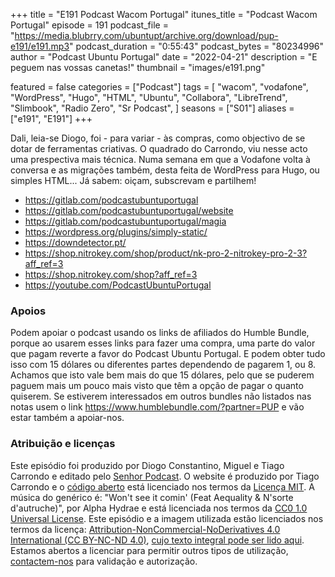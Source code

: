 +++
title = "E191 Podcast Wacom Portugal"
itunes_title = "Podcast Wacom Portugal"
episode = 191
podcast_file = "https://media.blubrry.com/ubuntupt/archive.org/download/pup-e191/e191.mp3"
podcast_duration = "0:55:43"
podcast_bytes = "80234996"
author = "Podcast Ubuntu Portugal"
date = "2022-04-21"
description = "E peguem nas vossas canetas!"
thumbnail = "images/e191.png"

featured = false
categories = ["Podcast"]
tags = [
"wacom",
"vodafone",
"WordPress",
"Hugo",
"HTML",
"Ubuntu",
"Collabora",
"LibreTrend",
"Slimbook",
"Radio Zero",
"Sr Podcast",
]
seasons = ["S01"]
aliases = ["e191", "E191"]
+++

Dali, leia-se Diogo, foi - para variar - às compras, como objectivo de se dotar de ferramentas criativas. O quadrado do Carrondo, viu nesse acto uma prespectiva mais técnica. Numa semana em que a Vodafone volta à conversa e as migrações também, desta feita de WordPress para Hugo, ou simples HTML...
Já sabem: oiçam, subscrevam e partilhem!

* https://gitlab.com/podcastubuntuportugal
* https://gitlab.com/podcastubuntuportugal/website
* https://gitlab.com/podcastubuntuportugal/magia
* https://wordpress.org/plugins/simply-static/
* https://downdetector.pt/
* https://shop.nitrokey.com/shop/product/nk-pro-2-nitrokey-pro-2-3?aff_ref=3
* https://shop.nitrokey.com/shop?aff_ref=3
* https://youtube.com/PodcastUbuntuPortugal


### Apoios
Podem apoiar o podcast usando os links de afiliados do Humble Bundle, porque ao usarem esses links para fazer uma compra, uma parte do valor que pagam reverte a favor do Podcast Ubuntu Portugal.
E podem obter tudo isso com 15 dólares ou diferentes partes dependendo de pagarem 1, ou 8.
Achamos que isto vale bem mais do que 15 dólares, pelo que se puderem paguem mais um pouco mais visto que têm a opção de pagar o quanto quiserem.
Se estiverem interessados em outros bundles não listados nas notas usem o link https://www.humblebundle.com/?partner=PUP e vão estar também a apoiar-nos.

### Atribuição e licenças
Este episódio foi produzido por Diogo Constantino, Miguel e Tiago Carrondo e editado pelo [Senhor Podcast](https://senhorpodcast.pt/).
O website é produzido por Tiago Carrondo e o [código aberto](https://gitlab.com/podcastubuntuportugal/website) está licenciado nos termos da [Licença MIT](https://gitlab.com/podcastubuntuportugal/website/main/LICENSE).
A música do genérico é: "Won't see it comin' (Feat Aequality & N'sorte d'autruche)", por Alpha Hydrae e está licenciada nos termos da [CC0 1.0 Universal License](https://creativecommons.org/publicdomain/zero/1.0/).
Este episódio e a imagem utilizada estão licenciados nos termos da licença: [Attribution-NonCommercial-NoDerivatives 4.0 International (CC BY-NC-ND 4.0)](https://creativecommons.org/licenses/by-nc-nd/4.0/), [cujo texto integral pode ser lido aqui](https://creativecommons.org/licenses/by-nc-nd/4.0/legalcode). Estamos abertos a licenciar para permitir outros tipos de utilização, [contactem-nos](https://podcastubuntuportugal.org/contactos) para validação e autorização.

